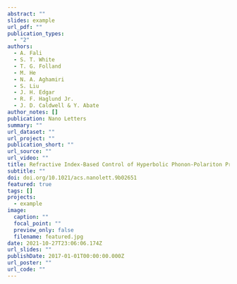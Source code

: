 ```yaml
---
abstract: ""
slides: example
url_pdf: ""
publication_types:
  - "2"
authors:
  - A. Fali
  - S. T. White
  - T. G. Folland
  - M. He
  - N. A. Aghamiri
  - S. Liu
  - J. H. Edgar
  - R. F. Haglund Jr.
  - J. D. Caldwell & Y. Abate
author_notes: []
publication: Nano Letters
summary: ""
url_dataset: ""
url_project: ""
publication_short: ""
url_source: ""
url_video: ""
title: Refractive Index-Based Control of Hyperbolic Phonon-Polariton Propagation
subtitle: ""
doi: doi.org/10.1021/acs.nanolett.9b02651
featured: true
tags: []
projects:
  - example
image:
  caption: ""
  focal_point: ""
  preview_only: false
  filename: featured.jpg
date: 2021-10-27T23:06:06.174Z
url_slides: ""
publishDate: 2017-01-01T00:00:00.000Z
url_poster: ""
url_code: ""
---
```


